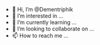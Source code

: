 - 👋 Hi, I’m @Dementriphik
- 👀 I’m interested in ...
- 🌱 I’m currently learning ...
- 💞️ I’m looking to collaborate on ...
- 📫 How to reach me ...

<!---
Dementriphik/Dementriphik is a ✨ special ✨ repository because its `README.md` (this file) appears on your GitHub profile.
You can click the Preview link to take a look at your changes.
--->
